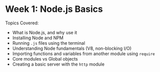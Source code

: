 # Week 1: Node.js Basics

Topics Covered:
- What is Node.js, and why use it
- Installing Node and NPM
- Running `.js` files using the terminal
- Understanding Node fundamentals (V8, non-blocking I/O)
- Importing functions and variables from another module using `require`
- Core modules vs Global objects
- Creating a basic server with the `http` module
